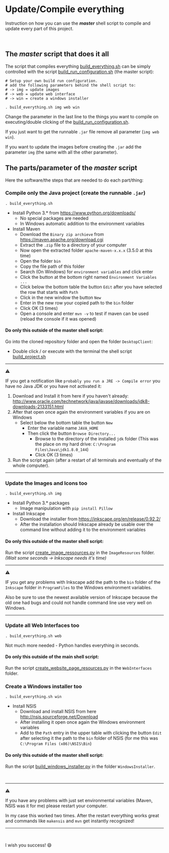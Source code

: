 # Update/Compile everything

Instruction on how you can use the ***master*** shell script to compile and update every part of this project.

<br>

## The *master* script that does it all

The script that compiles everything [build_everything.sh](../build_everything.sh) can be simply controlled with the script [build_run_configuration.sh](../build_run_configuration.sh) (the master script):

```shell
# Setup your own build run configuration.
# add the following parameters behind the shell script to:
# -> img = update images
# -> web = update web interface
# -> win = create a windows installer

. build_everything.sh img web win
```

Change the parameter in the last line to the things you want to compile on executing/double clicking of the [build_run_configuration.sh](../build_run_configuration.sh).

If you just want to get the runnable `.jar` file remove all parameter (`img web win`).

If you want to update the images before creating the `.jar` add the parameter `img` (the same with all the other parameter).

## The parts/parameter of the *master* script

Here the software/the steps that are needed to do each part/thing:

### Compile only the Java project (create the runnable `.jar`)

```shell
. build_everything.sh
```

* Install Python 3.* from https://www.python.org/downloads/
  * No special packages are needed
  * In Windows automatic addition to the environment variables
* Install Maven
  * Download the `Binary zip archieve` from https://maven.apache.org/download.cgi
  * Extract the `.zip` file to a directory of your computer
  * Now open the extracted folder `apache-maven-x.x.x` (3.5.0 at this time)
  * Open the folder `bin`
  * Copy the file path of this folder
  * Search (On Windows) for `environment variables` and click enter
  * Click the button at the bottom right named `Environment Variables ... `
  * Click below the bottom table the button `Edit` after you have selected the row that starts with `Path`
  * Click in the new window the button `New`
  * Enter in the new row your copied path to the `bin` folder
  * Click OK (3 times)
  * Open a console and enter `mvn -v` to test if maven can be used (reload the console if it was opened)

#### Do only this outside of the master shell script:

Go into the cloned repository folder and open the folder `DesktopClient`:

* Double click / or execute with the terminal the shell script [build_project.sh](../DesktopClient/build_project.sh)

---

:warning:

IF you get a notification like `probably you run a JRE -> Compile error` you have no Java JDK or you have not activated it:

1. Download and Install it from here if you haven't already:
   http://www.oracle.com/technetwork/java/javase/downloads/jdk8-downloads-2133151.html
2. After that open once again the environment variables if you are on Windows
   - Select below the bottom table the button `New`
     - Enter the variable name `JAVA_HOME`
     - Then click the button `Browse Directory...`
       - Browse to the directory of the installed `jdk` folder
         (This was the place on my hard drive: `C:\Program Files\Java\jdk1.8.0_144`)
       - Click OK (3 times)
3. Run the script again (after a restart of all terminals and eventually of the whole computer).

---

### Update the Images and Icons too

```shell
. build_everything.sh img
```

- Install Python 3.* packages
  - Image manipulation with `pip install Pillow`
- Install Inkscape
  - Download the installer from https://inkscape.org/en/release/0.92.2/
  - After the installation should Inkscape already be usable over the command line without adding it to the environment variables

#### Do only this outside of the master shell script:

Run the script [create_image_ressources.py](../ImageResources/create_image_ressources.py) in the `ImageResources` folder.
*(Wait some seconds -> Inkscape needs it's time)*

------

⚠

IF you get any problems with Inkscape add the path to the `bin` folder of the `Inkscape` folder in `ProgramFiles` to the Windows environment variables.

Also be sure to use the newest available version of Inkscape because the old one had bugs and could not handle command line use very well on Windows.

---

### Update all Web Interfaces too

```shell
. build_everything.sh web
```

Not much more needed - Python handles everything in seconds.

#### Do only this outside of the main shell script:

Run the script [create_website_page_resources.py](../WebInterfaces/create_website_page_resources.py) in the `WebInterfaces` folder.

### Create a Windows installer too

```shell
. build_everything.sh win
```

- Install NSIS
  - Download and install NSIS from here http://nsis.sourceforge.net/Download
  - After installing it open once again the Windows environment variables
  - Add to the `Path` entry in the upper table with clicking the button `Edit` after selecting it the path to the `bin` folder of NSIS (for me this was `C:\Program Files (x86)\NSIS\Bin`)

#### Do only this outside of the master shell script:

Run the script [build_windows_installer.py](../WindowsInstaller/build_windows_installer.py) in the folder `WindowsInstaller`.

<br>

---

:warning:

If you have any problems with just set environmental variables (Maven, NSIS was it for me) please restart your computer.

In my case this worked two times. After the restart everything works great and commands like `makensis` and `mvn` get instantly recognized!

---

<br>

I wish you success! :smile: